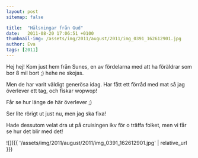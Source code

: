 ```yaml
---
layout: post
sitemap: false

title:  "Hälsningar från Gud"
date:   2011-08-20 17:06:51 +0100
thumbnail-img: /assets/img/2011/august/2011/img_0391_162612901.jpg
author: Eva
tags: [2011]
---
```


Hej hej! Kom just hem från Sunes, en av fördelarna med att ha föräldrar som bor 8 mil bort ;) hehe ne skojas.

Men de har varit väldigt generösa idag. Har fått ett förråd med mat så jag överlever ett tag, och fiskar wopwop!

Får se hur länge de här överlever ;) 




Ser lite rörigt ut just nu, men jag ska fixa!







Hade dessutom velat dra ut på cruisingen ikv för o träffa folket, men vi får se hur det blir med det!

![]({{ '/assets/img/2011/august/2011/img_0391_162612901.jpg'  | relative_url }})


